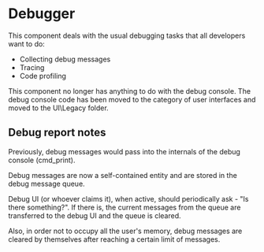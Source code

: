 # Debugger

This component deals with the usual debugging tasks that all developers want to do:

- Collecting debug messages
- Tracing
- Code profiling

This component no longer has anything to do with the debug console. The debug console code has been moved to the category of user interfaces and moved to the UI\\Legacy folder.

## Debug report notes

Previously, debug messages would pass into the internals of the debug console (cmd_print).

Debug messages are now a self-contained entity and are stored in the debug message queue.

Debug UI (or whoever claims it), when active, should periodically ask - "Is there something?". If there is, the current messages from the queue are transferred to the debug UI and the queue is cleared.

Also, in order not to occupy all the user's memory, debug messages are cleared by themselves after reaching a certain limit of messages.
